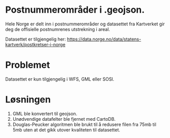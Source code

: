 # Postnummerområder i .geojson. 

Hele Norge er delt inn i postnummerområder og datasettet fra Kartverket gir deg de offisielle postnumrenes utstrekning i areal.

Datasettet er tilgjengelig her:
https://data.norge.no/data/statens-kartverk/postkretser-i-norge

# Problemet

Datasettet er kun tilgjengelig i WFS, GML eller SOSI. 

# Løsningen

1. GML ble konvertert til geojson. 
2. Unødvendige datafelter ble fjernet med CartoDB. 
3. Douglas-Peucker algoritmen ble brukt til å redusere filen fra 75mb til 5mb uten at det gikk utover kvaliteten til datasettet. 

